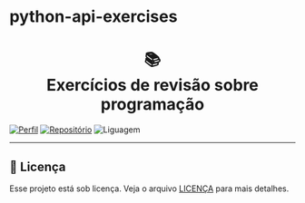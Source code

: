 # python-api-exercises
<h1 align="center">
📚<br>Exercícios de revisão sobre programação
</h1>

[![Perfil](https://img.shields.io/badge/perfil%20-%23323330.svg?&style=for-the-badge&logo=perfil&logoColor=black&color=F745B5)](https://github.com/zitske)
[![Repositório](https://img.shields.io/badge/repositório%20-%23323330.svg?&style=for-the-badge&logo=repositório&logoColor=black&color=8000FF)](https://github.com/zitske/python-api-exercises)
![Liguagem](https://img.shields.io/badge/Python-3776AB?style=for-the-badge&logo=python&logoColor=white)

---
## 🍜 Licença

Esse projeto está sob licença. Veja o arquivo [LICENÇA](LICENSE.md) para mais detalhes.<br>